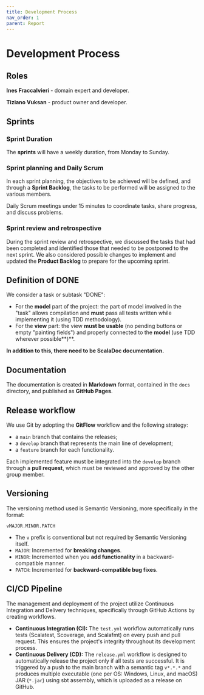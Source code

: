 ```yaml
---
title: Development Process
nav_order: 1
parent: Report
---
```


# Development Process

## Roles

**Ines Fraccalvieri** - domain expert and developer.

**Tiziano Vuksan** - product owner and developer.

## Sprints
### Sprint Duration

The **sprints** will have a weekly duration, from Monday to Sunday.

### Sprint planning and Daily Scrum

In each sprint planning, the objectives to be achieved will be defined, and through a **Sprint Backlog**, the tasks to be performed will be assigned to the various members.

Daily Scrum meetings under 15 minutes to coordinate tasks, share progress, and discuss problems.

### Sprint review and retrospective

During the sprint review and retrospective, we discussed the tasks that had been completed and identified those that needed to be postponed to the next sprint. We also considered possible changes to implement and updated the **Product Backlog** to prepare for the upcoming sprint.
## Definition of DONE

We consider a task or subtask "DONE":

*   For the **model** part of the project: the part of model involved in the "task" allows compilation and **must** pass all tests written while implementing it (using TDD methodology).
*   For the **view** part: the view **must be usable** (no pending buttons or empty "painting fields") and properly connected to the **model** (use TDD wherever possible**)**.

**In addition to this, there need to be ScalaDoc documentation.**

## Documentation

The documentation is created in **Markdown** format, contained in the `docs` directory, and published as **GitHub Pages**.

## Release workflow

We use Git by adopting the **GitFlow** workflow and the following strategy:

*   a `main` branch that contains the releases;
*   a `develop` branch that represents the main line of development;
*   a `feature` branch for each functionality.

Each implemented feature must be integrated into the `develop` branch through a **pull request**, which must be reviewed and approved by the other group member.

## Versioning

The versioning method used is Semantic Versioning, more specifically in the format:

`vMAJOR.MINOR.PATCH`

*   The `v` prefix is conventional but not required by Semantic Versioning itself.
*   `MAJOR`: Incremented for **breaking changes**.
*   `MINOR`: Incremented when you **add functionality** in a backward-compatible manner.
*   `PATCH`: Incremented for **backward-compatible bug fixes**.

  
## CI/CD Pipeline

The management and deployment of the project utilize Continuous Integration and Delivery techniques, specifically through GitHub Actions by creating workflows.

*   **Continuous Integration (CI):** The `test.yml` workflow automatically runs tests (Scalatest, Scoverage, and Scalafmt) on every push and pull request. This ensures the project's integrity throughout its development process.
*   **Continuous Delivery (CD):** The `release.yml` workflow is designed to automatically release the project only if all tests are successful. It is triggered by a push to the main branch with a semantic tag `v*.*.*` and produces multiple executable (one per OS: Windows, Linux, and macOS) JAR (`*.jar`) using sbt assembly, which is uploaded as a release on GitHub.